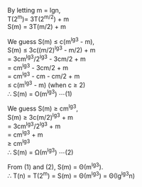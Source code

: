 By letting m = lgn,  
T(2<sup>m</sup>)= 3T(2<sup>m/2</sup>) + m  
S(m) = 3T(m/2) + m  

We guess S(m) &le; c(m<sup>lg3</sup> - m),  
S(m) &le; 3c((m/2)<sup>lg3</sup> - m/2) + m  
= 3cm<sup>lg3</sup>/2<sup>lg3</sup> - 3cm/2 + m  
= cm<sup>lg3</sup> - 3cm/2 + m  
= cm<sup>lg3</sup> - cm - cm/2 + m  
&le; c(m<sup>lg3</sup> - m) (when c &ge; 2)  
&there4; S(m) = O(m<sup>lg3</sup>) &ctdot;(1)  

We guess S(m) &ge; cm<sup>lg3</sup>,  
S(m) &ge; 3c(m/2)<sup>lg3</sup> + m  
= 3cm<sup>lg3</sup>/2<sup>lg3</sup> + m  
= cm<sup>lg3</sup> + m  
&ge; cm<sup>lg3</sup>  
&there4; S(m) = &Omega;(m<sup>lg3</sup>) &ctdot;(2)  

From (1) and (2), S(m) = &Theta;(m<sup>lg3</sup>).  
&there4; T(n) = T(2<sup>m</sup>) = S(m) = &Theta;(m<sup>lg3</sup>) = &Theta;(lg<sup>lg3</sup>n)  
